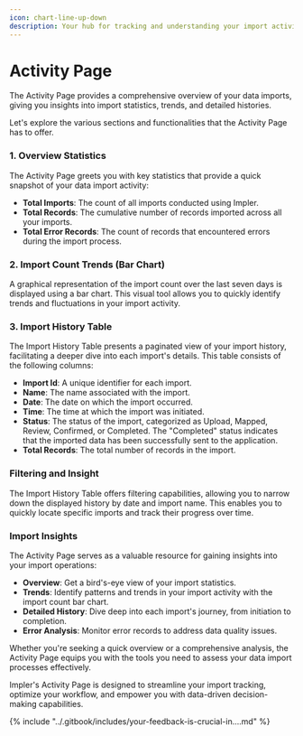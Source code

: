 ```yaml
---
icon: chart-line-up-down
description: Your hub for tracking and understanding your import activity.
---
```


# Activity Page

The Activity Page provides a comprehensive overview of your data imports, giving you insights into import statistics, trends, and detailed histories.

Let's explore the various sections and functionalities that the Activity Page has to offer.

### **1. Overview Statistics**

The Activity Page greets you with key statistics that provide a quick snapshot of your data import activity:

* **Total Imports**: The count of all imports conducted using Impler.
* **Total Records**: The cumulative number of records imported across all your imports.
* **Total Error Records**: The count of records that encountered errors during the import process.

### **2. Import Count Trends (Bar Chart)**

A graphical representation of the import count over the last seven days is displayed using a bar chart. This visual tool allows you to quickly identify trends and fluctuations in your import activity.

### **3. Import History Table**

The Import History Table presents a paginated view of your import history, facilitating a deeper dive into each import's details. This table consists of the following columns:

* **Import Id**: A unique identifier for each import.
* **Name**: The name associated with the import.
* **Date**: The date on which the import occurred.
* **Time**: The time at which the import was initiated.
* **Status**: The status of the import, categorized as Upload, Mapped, Review, Confirmed, or Completed. The "Completed" status indicates that the imported data has been successfully sent to the application.
* **Total Records**: The total number of records in the import.

### **Filtering and Insight**

The Import History Table offers filtering capabilities, allowing you to narrow down the displayed history by date and import name. This enables you to quickly locate specific imports and track their progress over time.

### **Import Insights**

The Activity Page serves as a valuable resource for gaining insights into your import operations:

* **Overview**: Get a bird's-eye view of your import statistics.
* **Trends**: Identify patterns and trends in your import activity with the import count bar chart.
* **Detailed History**: Dive deep into each import's journey, from initiation to completion.
* **Error Analysis**: Monitor error records to address data quality issues.

Whether you're seeking a quick overview or a comprehensive analysis, the Activity Page equips you with the tools you need to assess your data import processes effectively.

Impler's Activity Page is designed to streamline your import tracking, optimize your workflow, and empower you with data-driven decision-making capabilities.

{% include "../.gitbook/includes/your-feedback-is-crucial-in....md" %}
